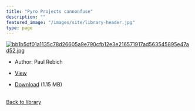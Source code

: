 ```yaml
---
title: "Pyro Projects cannonfuse"
description: ""
featured_image: "/images/site/library-header.jpg"
type: page
---
```


<a href="https://drive.google.com/uc?export=view&id=1Sp6P834PiPYfB48zda3Hd6p_FnHAtb98" target="_blank">![bb1b5df01a1135c78d26605a9e790cfb12e3e216571917ad563545895e47ad52.jpg](/images/library/bb1b5df01a1135c78d26605a9e790cfb12e3e216571917ad563545895e47ad52.jpg)</a>
* Author: Paul Rebich
* <a href="https://drive.google.com/uc?export=view&id=1Sp6P834PiPYfB48zda3Hd6p_FnHAtb98" target="_blank">View</a>

* [Download](https://drive.google.com/uc?export=download&id=1Sp6P834PiPYfB48zda3Hd6p_FnHAtb98) (1.15 MB)

<br />[Back to library](/library/)
